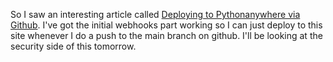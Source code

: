 So I saw an interesting article called [Deploying to Pythonanywhere via Github](https://medium.com/@aadibajpai/deploying-to-pythonanywhere-via-github-6f967956e664). I've got the initial webhooks part working so I can just deploy to this site whenever I do a push to the main branch on github. I'll be looking at the security side of this tomorrow.